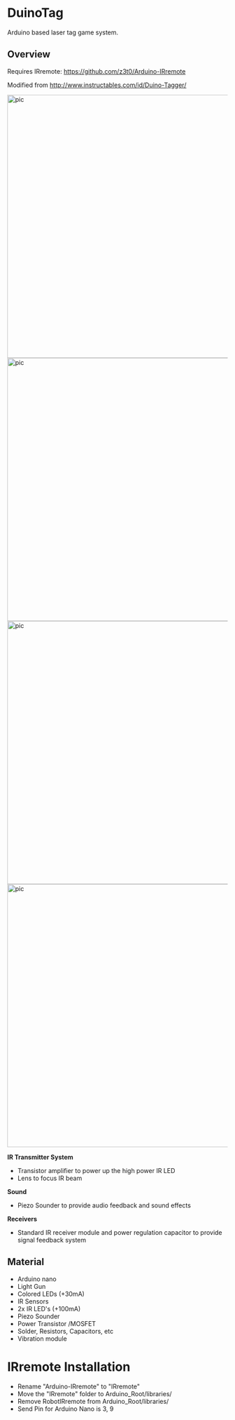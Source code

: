 # DuinoTag
Arduino based laser tag game system.
## Overview
Requires IRremote: https://github.com/z3t0/Arduino-IRremote

Modified from http://www.instructables.com/id/Duino-Tagger/

<img src="/pic/IMG_0002.JPG" alt="pic" width="600">
<img src="/pic/IMG_0003.JPG" alt="pic" width="600">
<img src="/pic/IMG_0008.JPG" alt="pic" width="600">
<img src="/pic/IMG_0009.JPG" alt="pic" width="600">



**IR Transmitter System**
- Transistor amplifier to power up the high power IR LED
- Lens to focus IR beam

**Sound**
- Piezo Sounder to provide audio feedback and sound effects

**Receivers**
- Standard IR receiver module and power regulation capacitor to provide signal feedback system

## Material
- Arduino nano
- Light Gun
- Colored LEDs (+30mA)
- IR Sensors
- 2x IR LED's (+100mA)
- Piezo Sounder
- Power Transistor /MOSFET
- Solder, Resistors, Capacitors, etc
- Vibration module

# IRremote Installation
- Rename "Arduino-IRremote" to "IRremote"
- Move the "IRremote" folder to Arduino_Root/libraries/
- Remove RobotIRremote from Arduino_Root/libraries/
- Send Pin for Arduino Nano is 3, 9
